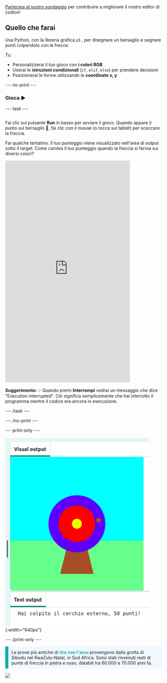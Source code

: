 <div class="c-survey-banner" style="width:100%">
  <a class="c-survey-banner__link" href="https://form.raspberrypi.org/f/code-editor-feedback" target="_blank">Partecipa al nostro sondaggio</a> per contribuire a migliorare il nostro editor di codice!
</div>

## Quello che farai

Usa Python, con la libreria grafica `p5` , per disegnare un bersaglio e segnare punti colpendolo con le frecce.

Tu:
 + Personalizzerai il tuo gioco con **i colori RGB**
 + Userai le  **istruzioni condizionali** (`if`, `elif`, `else`) per prendere decisioni
 + Posizionerai le forme utilizzando le **coordinate x, y**

--- no-print ---

### Gioca ▶️

--- task ---

<div style="display: flex; flex-wrap: wrap">
<div style="flex-basis: 175px; flex-grow: 1">  

Fai clic sul pulsante **Run** in basso per avviare il gioco. Quando appare il punto sul bersaglio 🎯, fai clic con il mouse (o tocca sul tablet) per scoccare la freccia. 

Fai qualche tentativo. Il tuo punteggio viene visualizzato nell'area di output sotto il target. Come cambia il tuo punteggio quando la freccia si ferma sui diversi colori? 
  <iframe src="https://editor.raspberrypi.org/en/embed/viewer/target-practice-solution" width="400" height="710" frameborder="0" marginwidth="0" marginheight="0" allowfullscreen>
  </iframe>
</div>
</div>

**Suggerimento:** 💡 Quando premi **Interrompi** vedrai un messaggio che dice "Execution interrupted". Ciò significa semplicemente che hai interrotto il programma mentre il codice era ancora in esecuzione.

--- /task ---

--- /no-print ---

--- print-only ---

![Un bersaglio per tiro con l'arco con un colpo finito sul cerchio esterno. Sotto viene visualizzato il testo "Hai colpito il cerchio esterno, 50 punti!" ](images/blue-points.png){:width="640px"}

--- /print-only ---

<p style="border-left: solid; border-width:10px; border-color: #0faeb0; background-color: aliceblue; padding: 10px;">
Le prove più antiche di <span style="color: #0faeb0; font-weight: bold;"> tiro con l'arco </span> provengono dalla grotta di Sibudu nel KwaZulu-Natal, in Sud Africa. Sono stati rinvenuti resti di punte di freccia in pietra e osso, databili tra 60.000 e 70.000 anni fa. 
</p>

![](http://code.org/api/hour/begin_coderdojo_target.png)
